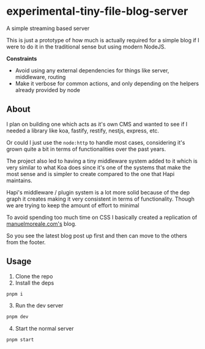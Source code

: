 # experimental-tiny-file-blog-server

A simple streaming based server

This is just a prototype of how much is actually required for a simple blog if I
were to do it in the traditional sense but using modern NodeJS.

**Constraints**

- Avoid using any external dependencies for things like server, middleware,
  routing
- Make it verbose for common actions, and only depending on the helpers already
  provided by node

## About

I plan on building one which acts as it's own CMS and wanted to see if I needed
a library like koa, fastify, restify, nestjs, express, etc.

Or could I just use the `node:http` to handle most cases, considering it's grown
quite a bit in terms of functionalities over the past years.

The project also led to having a tiny middleware system added to it which is
very similar to what Koa does since it's one of the systems that make the most
sense and is simpler to create compared to the one that Hapi maintains.

Hapi's middleware / plugin system is a lot more solid because of the dep graph
it creates making it very consistent in terms of functionality. Though we are
trying to keep the amount of effort to minimal

To avoid spending too much time on CSS I basically created a replication of
[manuelmoreale.com's](manuelmoreale.com/) blog.

So you see the latest blog post up first and then can move to the others from
the footer.

## Usage

1. Clone the repo
2. Install the deps

```sh
pnpm i
```

3. Run the dev server

```sh
pnpm dev
```

4. Start the normal server

```sh
pnpm start
```
